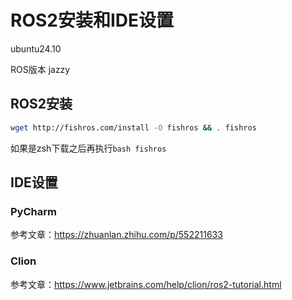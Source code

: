 # ROS2安装和IDE设置

ubuntu24.10

ROS版本 jazzy

## ROS2安装

```bash
wget http://fishros.com/install -O fishros && . fishros

```

如果是zsh下载之后再执行`bash fishros`

## IDE设置

### PyCharm

参考文章：https://zhuanlan.zhihu.com/p/552211633






### Clion

参考文章：https://www.jetbrains.com/help/clion/ros2-tutorial.html
